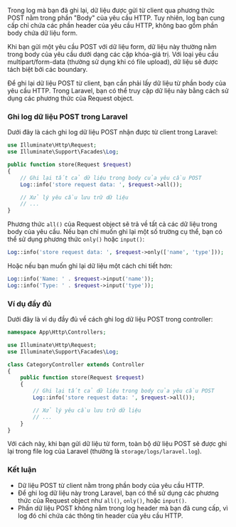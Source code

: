 Trong log mà bạn đã ghi lại, dữ liệu được gửi từ client qua phương thức POST nằm trong phần "Body" của yêu cầu HTTP. Tuy nhiên, log bạn cung cấp chỉ chứa các phần header của yêu cầu HTTP, không bao gồm phần body chứa dữ liệu form.

Khi bạn gửi một yêu cầu POST với dữ liệu form, dữ liệu này thường nằm trong body của yêu cầu dưới dạng các cặp khóa-giá trị. Với loại yêu cầu multipart/form-data (thường sử dụng khi có file upload), dữ liệu sẽ được tách biệt bởi các boundary.

Để ghi lại dữ liệu POST từ client, bạn cần phải lấy dữ liệu từ phần body của yêu cầu HTTP. Trong Laravel, bạn có thể truy cập dữ liệu này bằng cách sử dụng các phương thức của Request object.

### Ghi log dữ liệu POST trong Laravel

Dưới đây là cách ghi log dữ liệu POST nhận được từ client trong Laravel:

```php
use Illuminate\Http\Request;
use Illuminate\Support\Facades\Log;

public function store(Request $request)
{
    // Ghi lại tất cả dữ liệu trong body của yêu cầu POST
    Log::info('store request data: ', $request->all());

    // Xử lý yêu cầu lưu trữ dữ liệu
    // ...
}
```

Phương thức `all()` của Request object sẽ trả về tất cả các dữ liệu trong body của yêu cầu. Nếu bạn chỉ muốn ghi lại một số trường cụ thể, bạn có thể sử dụng phương thức `only()` hoặc `input()`:

```php
Log::info('store request data: ', $request->only(['name', 'type']));
```

Hoặc nếu bạn muốn ghi lại dữ liệu một cách chi tiết hơn:

```php
Log::info('Name: ' . $request->input('name'));
Log::info('Type: ' . $request->input('type'));
```

### Ví dụ đầy đủ

Dưới đây là ví dụ đầy đủ về cách ghi log dữ liệu POST trong controller:

```php
namespace App\Http\Controllers;

use Illuminate\Http\Request;
use Illuminate\Support\Facades\Log;

class CategoryController extends Controller
{
    public function store(Request $request)
    {
        // Ghi lại tất cả dữ liệu trong body của yêu cầu POST
        Log::info('store request data: ', $request->all());

        // Xử lý yêu cầu lưu trữ dữ liệu
        // ...
    }
}
```

Với cách này, khi bạn gửi dữ liệu từ form, toàn bộ dữ liệu POST sẽ được ghi lại trong file log của Laravel (thường là `storage/logs/laravel.log`).

### Kết luận

- Dữ liệu POST từ client nằm trong phần body của yêu cầu HTTP.
- Để ghi log dữ liệu này trong Laravel, bạn có thể sử dụng các phương thức của Request object như `all()`, `only()`, hoặc `input()`.
- Phần dữ liệu POST không nằm trong log header mà bạn đã cung cấp, vì log đó chỉ chứa các thông tin header của yêu cầu HTTP.